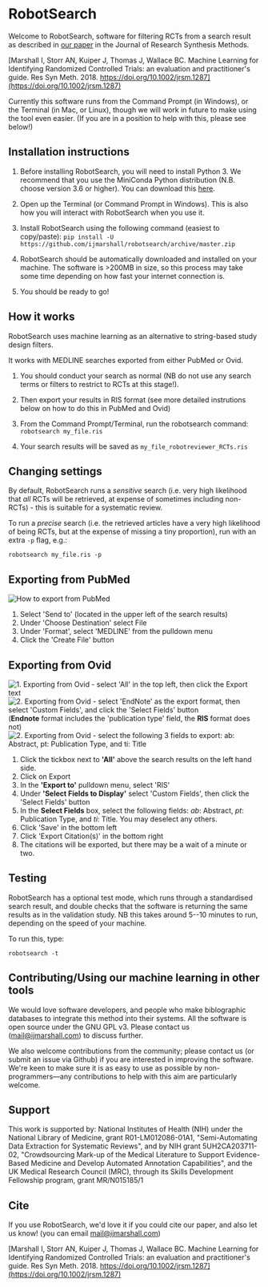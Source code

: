 # RobotSearch

Welcome to RobotSearch, software for filtering RCTs from a search result as described in [our paper](https://doi.org/10.1002/jrsm.1287) in the Journal of Research Synthesis Methods.

[Marshall I, Storr AN, Kuiper J, Thomas J, Wallace BC. Machine Learning for Identifying Randomized Controlled Trials: an evaluation and practitioner's guide. Res Syn Meth. 2018. https://doi.org/10.1002/jrsm.1287](https://doi.org/10.1002/jrsm.1287)

Currently this software runs from the Command Prompt (in Windows), or the Terminal (in Mac, or Linux), though we will work in future to make using the tool even easier. (If you are in a position to help with this, please see below!)

## Installation instructions

1. Before installing RobotSearch, you will need to install Python 3. We recommend that you use the MiniConda Python distribution (N.B. choose version 3.6 or higher). You can download this [here](https://conda.io/miniconda.html).

2. Open up the Terminal (or Command Prompt in Windows). This is also how you will interact with RobotSearch when you use it.

3. Install RobotSearch using the following command (easiest to copy/paste):
	`pip install -U https://github.com/ijmarshall/robotsearch/archive/master.zip`

4. RobotSearch should be automatically downloaded and installed on your machine. The software is >200MB in size, so this process may take some time depending on how fast your internet connection is.

5. You should be ready to go!

## How it works

RobotSearch uses machine learning as an alternative to string-based study design filters.

It works with MEDLINE searches exported from either PubMed or Ovid. 

1. You should conduct your search as normal (NB do not use any search terms or filters to restrict to RCTs at this stage!).

2. Then export your results in RIS format (see more detailed instrutions below on how to do this in PubMed and Ovid)

3. From the Command Prompt/Terminal, run the robotsearch command:
`robotsearch my_file.ris`

4. Your search results will be saved as `my_file_robotreviewer_RCTs.ris`

## Changing settings

By default, RobotSearch runs a *sensitive* search (i.e. very high likelihood that *all* RCTs will be retrieved, at expense of sometimes including non-RCTs) - this is suitable for a systematic review.

To run a *precise* search (i.e. the retrieved articles have a very high likelihood of being RCTs, but at the expense of missing a tiny proportion), run with an extra `-p` flag, e.g.:

`robotsearch my_file.ris -p`


## Exporting from PubMed

![How to export from PubMed](pubmed_export.png)

1. Select 'Send to' (located in the upper left of the search results)
2. Under 'Choose Destination' select File
3. Under 'Format', select 'MEDLINE' from the pulldown menu
4. Click the 'Create File' button

## Exporting from Ovid

![1. Exporting from Ovid - select 'All' in the top left, then click the Export text](ovid_export1.png)
![2. Exporting from Ovid - select 'EndNote' as the export format, then select 'Custom Fields', and click the 'Select Fields' button](ovid_export2.png) (**Endnote** format includes the 'publication type' field, the **RIS** format does not)
![2. Exporting from Ovid - select the following 3 fields to export: *ab*: Abstract, *pt*: Publication Type, and *ti*: Title](ovid_export3.png)

1. Click the tickbox next to **'All'** above the search results on the left hand side.
2. Click on Export
3. In the **'Export to'** pulldown menu, select 'RIS'
4. Under **'Select Fields to Display'** select 'Custom Fields', then click the 'Select Fields' button
5. In the **Select Fields** box, select the following fields: *ab*: Abstract, *pt*: Publication Type, and *ti*: Title. You may deselect any others.
6. Click 'Save' in the bottom left
7. Click 'Export Citation(s)' in the bottom right
8. The citations will be exported, but there may be a wait of a minute or two.

## Testing

RobotSearch has a optional test mode, which runs through a standardised search result, and double checks that the software is returning the same results as in the validation study. NB this takes around 5--10 minutes to run, depending on the speed of your machine.

To run this, type:

`robotsearch -t	`


## Contributing/Using our machine learning in other tools

We would love software developers, and people who make biblographic databases to integrate this method into their systems. All the software is open source under the GNU GPL v3. Please contact us ([mail@ijmarshall.com](mailto:mail@ijmarshall.com)) to discuss further.

We also welcome contributions from the community; please contact us (or submit an issue via Github) if you are interested in improving the software. We're keen to make sure it is as easy to use as possible by non-programmers—any contributions to help with this aim are particularly welcome.

## Support

This work is supported by: National Institutes of Health (NIH) under the National Library of Medicine, grant R01-LM012086-01A1, "Semi-Automating Data Extraction for Systematic Reviews", and by NIH grant 5UH2CA203711-02, "Crowdsourcing Mark-up of the Medical Literature to Support Evidence-Based Medicine and Develop Automated Annotation Capabilities", and the UK Medical Research Council (MRC), through its Skills Development Fellowship program, grant MR/N015185/1

## Cite

If you use RobotSearch, we'd love it if you could cite our paper, and also let us know! (you can email mail@ijmarshall.com)

[Marshall I, Storr AN, Kuiper J, Thomas J, Wallace BC. Machine Learning for Identifying Randomized Controlled Trials: an evaluation and practitioner's guide. Res Syn Meth. 2018. https://doi.org/10.1002/jrsm.1287](https://doi.org/10.1002/jrsm.1287)